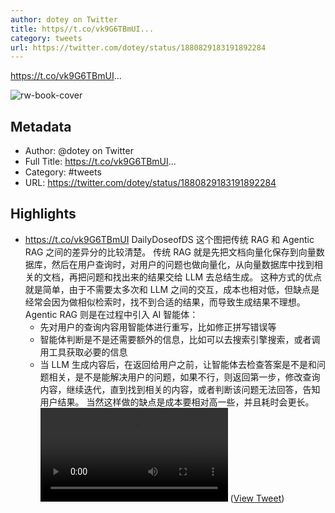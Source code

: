 ```yaml
---
author: dotey on Twitter
title: https//t.co/vk9G6TBmUI...
category: tweets
url: https://twitter.com/dotey/status/1880829183191892284
---
```

https://t.co/vk9G6TBmUI...

![rw-book-cover](https://pbs.twimg.com/profile_images/561086911561736192/6_g58vEs.jpeg)

## Metadata
- Author: @dotey on Twitter
- Full Title: https://t.co/vk9G6TBmUI...
- Category: #tweets
- URL: https://twitter.com/dotey/status/1880829183191892284

## Highlights
- https://t.co/vk9G6TBmUI
  DailyDoseofDS 这个图把传统 RAG 和 Agentic RAG 之间的差异分的比较清楚。
  传统 RAG 就是先把文档向量化保存到向量数据库，然后在用户查询时，对用户的问题也做向量化，从向量数据库中找到相关的文档，再把问题和找出来的结果交给 LLM 去总结生成。
  这种方式的优点就是简单，由于不需要太多次和 LLM 之间的交互，成本也相对低，但缺点是经常会因为做相似检索时，找不到合适的结果，而导致生成结果不理想。
  Agentic RAG 则是在过程中引入 AI 智能体：
  - 先对用户的查询内容用智能体进行重写，比如修正拼写错误等
  - 智能体判断是不是还需要额外的信息，比如可以去搜索引擎搜索，或者调用工具获取必要的信息
  - 当 LLM 生成内容后，在返回给用户之前，让智能体去检查答案是不是和问题相关，是不是能解决用户的问题，如果不行，则返回第一步，修改查询内容，继续迭代，直到找到相关的内容，或者判断该问题无法回答，告知用户结果。
  当然这样做的缺点是成本要相对高一些，并且耗时会更长。<video controls><source src="https://video.twimg.com/tweet_video/Gheae6rbMAAWpXl.mp4" type="video/mp4">Your browser does not support the video tag.</video> ([View Tweet](https://twitter.com/dotey/status/1880829183191892284))
